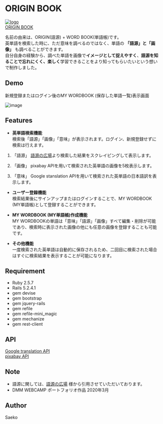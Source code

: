 # ORIGIN BOOK

[![logo](https://user-images.githubusercontent.com/58896213/76677958-17ee5e00-6617-11ea-8dcf-7abb1da8358b.jpg)](http://13.115.157.168)  
[ORIGIN BOOK](http://13.115.157.168/)



名前の由来は、ORIGIN(語源) + WORD BOOK(単語帳)です。  
英単語を検索した時に、ただ意味を調べるのではなく、単語の **「語源」**と**「画像」** も調べることができます。  
自分自身の経験から、調べた単語を画像で**イメージとして捉えやすく**、**語源を知ることで忘れにくく、楽しく**学習できることをより知ってもらいたいという想いで制作しました。



## Demo  
新規登録またはログイン後のMY WORDBOOK (保存した単語一覧)表示画面

![image](https://user-images.githubusercontent.com/58896213/77268705-1a714780-6cea-11ea-8144-ca914d235430.png)



## Features

* **英単語検索機能**  
検索後「語源」「画像」「意味」が表示されます。ログイン、新規登録せずに検索は行えます。

1. 「語源」
[語源の広場](http://gogen-wisdom.hatenablog.com/)より検索した結果をスクレイピングして表示します。

2. 「画像」
pixabay APIを用いて検索された英単語の画像を5枚表示します。

3. 「意味」
Google stanslation APIを用いて検索された英単語の日本語訳を表示します。



* **ユーザー登録機能**  
検索結果後にサインアップまたはログインすることで、MY WORDBOOK (MY単語帳)として登録することができます。

* **MY WORDBOOK (MY単語帳)作成機能**  
MY WORDBOOKの単語は「意味」「語源」「画像」すべて編集・削除が可能であり、検索時に表示された画像の他にも任意の画像を登録することも可能です。



* **その他機能**  
一度検索された英単語は自動的に保存されるため、二回目に検索された場合はすぐに検索結果を表示することが可能になります。


## Requirement  
* Ruby 2.5.7
* Rails 5.2.4.1
* gem devise
* gem bootstrap
* gem jquery-rails
* gem refile
* gem refile-mini_magic
* gem mechanize
* gem rest-client


## API
[Google translation API](https://cloud.google.com/translate/docs?hl=ja)  
[pixabay API](https://pixabay.com/api/docs/)


## Note
* 語源に関しては、[語源の広場](http://gogen-wisdom.hatenablog.com/)
様から引用させていただいております。  
* DMM WEBCAMP ポートフォリオ作品 2020年3月



## Author

Saeko